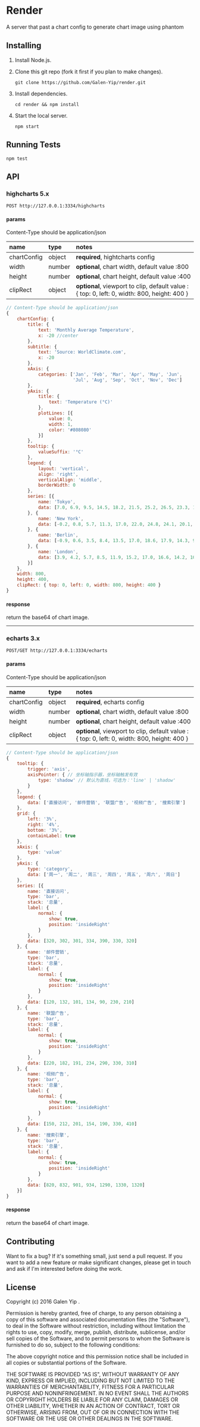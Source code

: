 # Render

A server that past a chart config to generate chart image using phantom


<section class="install-stat">

## Installing

1.  Install Node.js.

2.  Clone this git repo (fork it first if you plan to make changes).

        git clone https://github.com/Galen-Yip/render.git

3.  Install dependencies.

        cd render && npm install

4.  Start the local server.

        npm start

## Running Tests

```
npm test
```

</section>

## API

### highcharts 5.x

    POST http://127.0.0.1:3334/highcharts

#### params

Content-Type should be application/json

name              | type    | notes
:-----------------|:--------|:------------
chartConfig|object|**required**, hightcharts config
width|number|**optional**, chart width, default value :800
height|number|**optional**, chart height, default value :400
clipRect|object|**optional**, viewport to clip, default value : { top: 0, left: 0, width: 800, height: 400 }

```js
// Content-Type should be application/json
{
    chartConfig: {
        title: {
            text: 'Monthly Average Temperature',
            x: -20 //center
        },
        subtitle: {
            text: 'Source: WorldClimate.com',
            x: -20
        },
        xAxis: {
            categories: ['Jan', 'Feb', 'Mar', 'Apr', 'May', 'Jun',
                         'Jul', 'Aug', 'Sep', 'Oct', 'Nov', 'Dec']
        },
        yAxis: {
            title: {
                text: 'Temperature (°C)'
            },
            plotLines: [{
                value: 0,
                width: 1,
                color: '#808080'
            }]
        },
        tooltip: {
            valueSuffix: '°C'
        },
        legend: {
            layout: 'vertical',
            align: 'right',
            verticalAlign: 'middle',
            borderWidth: 0
        },
        series: [{
            name: 'Tokyo',
            data: [7.0, 6.9, 9.5, 14.5, 18.2, 21.5, 25.2, 26.5, 23.3, 18.3, 13.9, 9.6]
        }, {
            name: 'New York',
            data: [-0.2, 0.8, 5.7, 11.3, 17.0, 22.0, 24.8, 24.1, 20.1, 14.1, 8.6, 2.5]
        }, {
            name: 'Berlin',
            data: [-0.9, 0.6, 3.5, 8.4, 13.5, 17.0, 18.6, 17.9, 14.3, 9.0, 3.9, 1.0]
        }, {
            name: 'London',
            data: [3.9, 4.2, 5.7, 8.5, 11.9, 15.2, 17.0, 16.6, 14.2, 10.3, 6.6, 4.8]
        }]
    },
    width: 800,
    height: 400,
    clipRect: { top: 0, left: 0, width: 800, height: 400 }
}
```

#### response

return the base64 of chart image.

---

### echarts 3.x

    POST/GET http://127.0.0.1:3334/echarts

#### params

Content-Type should be application/json

name              | type    | notes
:-----------------|:--------|:------------
chartConfig|object|**required**, echarts config
width|number|**optional**, chart width, default value :800
height|number|**optional**, chart height, default value :400
clipRect|object|**optional**, viewport to clip, default value : { top: 0, left: 0, width: 800, height: 400 }


```js
// Content-Type should be application/json
{
    tooltip: {
        trigger: 'axis',
        axisPointer: { // 坐标轴指示器，坐标轴触发有效
            type: 'shadow' // 默认为直线，可选为：'line' | 'shadow'
        }
    },
    legend: {
        data: ['直接访问', '邮件营销', '联盟广告', '视频广告', '搜索引擎']
    },
    grid: {
        left: '3%',
        right: '4%',
        bottom: '3%',
        containLabel: true
    },
    xAxis: {
        type: 'value'
    },
    yAxis: {
        type: 'category',
        data: ['周一', '周二', '周三', '周四', '周五', '周六', '周日']
    },
    series: [{
        name: '直接访问',
        type: 'bar',
        stack: '总量',
        label: {
            normal: {
                show: true,
                position: 'insideRight'
            }
        },
        data: [320, 302, 301, 334, 390, 330, 320]
    }, {
        name: '邮件营销',
        type: 'bar',
        stack: '总量',
        label: {
            normal: {
                show: true,
                position: 'insideRight'
            }
        },
        data: [120, 132, 101, 134, 90, 230, 210]
    }, {
        name: '联盟广告',
        type: 'bar',
        stack: '总量',
        label: {
            normal: {
                show: true,
                position: 'insideRight'
            }
        },
        data: [220, 182, 191, 234, 290, 330, 310]
    }, {
        name: '视频广告',
        type: 'bar',
        stack: '总量',
        label: {
            normal: {
                show: true,
                position: 'insideRight'
            }
        },
        data: [150, 212, 201, 154, 190, 330, 410]
    }, {
        name: '搜索引擎',
        type: 'bar',
        stack: '总量',
        label: {
            normal: {
                show: true,
                position: 'insideRight'
            }
        },
        data: [820, 832, 901, 934, 1290, 1330, 1320]
    }]
}
```

#### response

return the base64 of chart image.

<section class="copyright-stat">

## Contributing

Want to fix a bug? If it's something small, just send a pull request. If you
want to add a new feature or make significant changes, please get in touch and
ask if I'm interested before doing the work.


## License

Copyright (c) 2016 Galen Yip .

Permission is hereby granted, free of charge, to any person obtaining a copy of
this software and associated documentation files (the "Software"), to deal in
the Software without restriction, including without limitation the rights to
use, copy, modify, merge, publish, distribute, sublicense, and/or sell copies of
the Software, and to permit persons to whom the Software is furnished to do so,
subject to the following conditions:

The above copyright notice and this permission notice shall be included in all
copies or substantial portions of the Software.

THE SOFTWARE IS PROVIDED "AS IS", WITHOUT WARRANTY OF ANY KIND, EXPRESS OR
IMPLIED, INCLUDING BUT NOT LIMITED TO THE WARRANTIES OF MERCHANTABILITY, FITNESS
FOR A PARTICULAR PURPOSE AND NONINFRINGEMENT. IN NO EVENT SHALL THE AUTHORS OR
COPYRIGHT HOLDERS BE LIABLE FOR ANY CLAIM, DAMAGES OR OTHER LIABILITY, WHETHER
IN AN ACTION OF CONTRACT, TORT OR OTHERWISE, ARISING FROM, OUT OF OR IN
CONNECTION WITH THE SOFTWARE OR THE USE OR OTHER DEALINGS IN THE SOFTWARE.

</section>